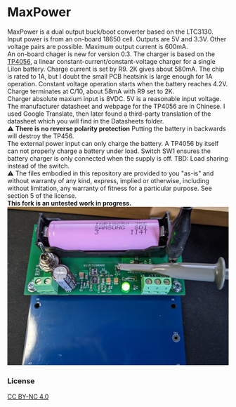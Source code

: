 # MaxPower
MaxPower is a dual output buck/boot converter based on the LTC3130. <br>
Input power is from an on-board 18650 cell. Outputs are 5V and 3.3V. Other voltage pairs are possible. Maximum output current is 600mA.<br> 
An on-board chager is new for version 0.3. The charger is based on the [TP4056](https://jlcpcb.com/partdetail/17264-TP4056_42ESOP8/C16581), a linear constant-current/constant-voltage charger for a single LiIon battery. Charge current is set by R9. 2K gives about 580mA. The chip is rated to 1A, but I doubt the small PCB heatsink is large enough for 1A operation. Constant voltage operation starts when the battery reaches 4.2V. Charge terminates at C/10, about 58mA with R9 set to 2K.<br>
Charger absolute maxium input is 8VDC. 5V is a reasonable input voltage. 
The manufacturer datasheet and webpage for the TP4056 are in Chinese. I used Google Translate, then later found a third-party translation of the datasheet which you will find in the Datasheets folder. <br>
:warning: **There is no reverse polarity protection** Putting the battery in backwards will destroy the TP456. <br>
The external power input can only charge the battery. A TP4056 by itself can not properly charge a battery under load. Switch SW1 ensures the battery charger is only connected when the supply is off. TBD: Load sharing instead of the switch.<br> 
:warning: The files embodied in this repository are provided to you "as-is" and without warranty of any kind, express, implied or otherwise, including without limitation, any warranty of fitness for a particular purpose. See section 5 of the license. <br>
**This fork is an untested work in progress.** 
![Assembled MaxPower](_pictures/MaxPowerComplete.jpg)

### License
[CC BY-NC 4.0](LICENSE.md)



